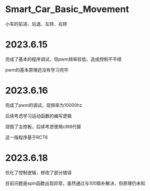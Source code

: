 # Smart_Car_Basic_Movement
小车的前进、后退、左转、右转

# 2023.6.15 
完成了基本的程序调试，但pwm频率较低，造成控制不平顺

pwm的基本原理还没有学习完毕

# 2023.6.16
完成了pwm的调试，现频率为10000hz

后续考虑学习运动函数的编写逻辑

烧毁了主控板，后续考虑使用c8t6代替

这一版程序基于RCT6

# 2023.6.18
优化了控制逻辑，修改了部分错误

目前问题是spin函数出现异常，虽然通过与100取补解决，但原理仍未知